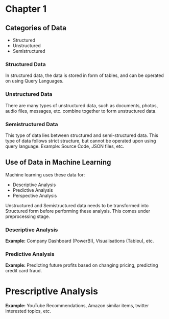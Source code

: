# Chapter 1

## Categories of Data

- Structured
- Unstructured
- Semistructured

### Structured Data

In structured data, the data is stored in form of tables, and can be operated on using Query Languages.

### Unstructured Data

There are many types of unstructured data, such as documents, photos, audio files, messages, etc. combine together to form unstructured data.

### Semistructured Data

This type of data lies between structured and semi-structured data. This type of data follows strict structure, but cannot be operated upon using query language. Example: Source Code, JSON files, etc.

## Use of Data in Machine Learning

Machine learning uses these data for:

- Descriptive Analysis
- Predictive Analysis
- Perspective Analysis

Unstructured and Semistructured data needs to be transformed into Structured form before performing these analysis. This comes under preprocessing stage.

### Descriptive Analysis

**Example:** Company Dashboard (PowerBI), Visualisations (Tableu), etc.

### Predictive Analysis

**Example:** Predicting future profits based on changing pricing, predicting credit card fraud.

# Prescriptive Analysis
**Example:** YouTube Recommendations, Amazon similar items, twitter interested topics, etc.

<!-- Part 2 -->
